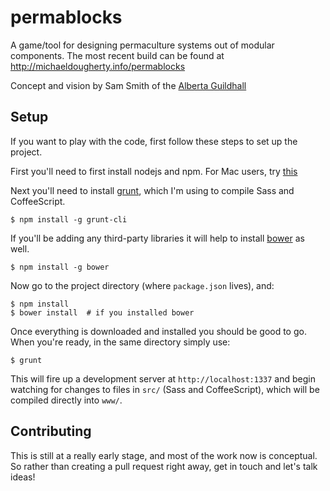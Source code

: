 permablocks
===========

A game/tool for designing permaculture systems out of modular components.  The most recent build can be found at http://michaeldougherty.info/permablocks

Concept and vision by Sam Smith of the [Alberta Guildhall](http://www.communitysupportedeverything.org/)

Setup
-----

If you want to play with the code, first follow these steps to set up the project.

First you'll need to first install nodejs and npm.  For Mac users, try [this](http://shapeshed.com/setting-up-nodejs-and-npm-on-mac-osx/)

Next you'll need to install [grunt](http://gruntjs.com), which I'm using to compile Sass and CoffeeScript.

    $ npm install -g grunt-cli

If you'll be adding any third-party libraries it will help to install [bower](http://bower.io) as well.

    $ npm install -g bower

Now go to the project directory (where `package.json` lives), and:

    $ npm install
    $ bower install  # if you installed bower

Once everything is downloaded and installed you should be good to go.  When you're ready, in the same directory simply use:

    $ grunt

This will fire up a development server at `http://localhost:1337` and begin watching for changes to files in `src/` (Sass and CoffeeScript), which will be compiled directly into `www/`.

Contributing
------------

This is still at a really early stage, and most of the work now is conceptual.  So rather than creating a pull request right away, get in touch and let's talk ideas!
